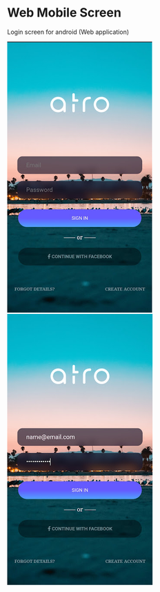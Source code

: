 # Web Mobile Screen
Login screen for android (Web application)

![Preview1](https://github.com/Guilhermerisu/mobilelogin/blob/main/assets/Preview1.jpg)
![Preview2](https://github.com/Guilhermerisu/mobilelogin/blob/main/assets/Preview2.jpg)

